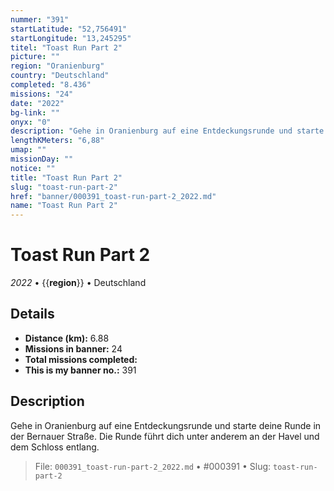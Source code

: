 ```yaml
---
nummer: "391"
startLatitude: "52,756491"
startLongitude: "13,245295"
titel: "Toast Run Part 2"
picture: ""
region: "Oranienburg"
country: "Deutschland"
completed: "8.436"
missions: "24"
date: "2022"
bg-link: ""
onyx: "0"
description: "Gehe in Oranienburg auf eine Entdeckungsrunde und starte deine Runde in der Bernauer Straße.\nDie Runde führt dich unter anderem an der Havel und dem Schloss entlang."
lengthKMeters: "6,88"
umap: ""
missionDay: ""
notice: ""
title: "Toast Run Part 2"
slug: "toast-run-part-2"
href: "banner/000391_toast-run-part-2_2022.md"
name: "Toast Run Part 2"
---
```

# Toast Run Part 2

*2022* • {{__region__}} • Deutschland





## Details
- **Distance (km):** 6.88
- **Missions in banner:** 24
- **Total missions completed:** 
- **This is my banner no.:** 391



## Description
Gehe in Oranienburg auf eine Entdeckungsrunde und starte deine Runde in der Bernauer Straße.
Die Runde führt dich unter anderem an der Havel und dem Schloss entlang.




> File: `000391_toast-run-part-2_2022.md` • #000391 • Slug: `toast-run-part-2`
